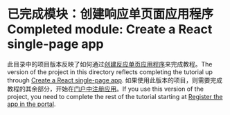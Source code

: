 # <a name="completed-module-create-a-react-single-page-app"></a><span data-ttu-id="cee22-101">已完成模块：创建响应单页面应用程序</span><span class="sxs-lookup"><span data-stu-id="cee22-101">Completed module: Create a React single-page app</span></span>

<span data-ttu-id="cee22-102">此目录中的项目版本反映了如何通过[创建反应单页应用程序](https://docs.microsoft.com/graph/training/react-tutorial?tutorial-step=1)来完成教程。</span><span class="sxs-lookup"><span data-stu-id="cee22-102">The version of the project in this directory reflects completing the tutorial up through [Create a React single-page app](https://docs.microsoft.com/graph/training/react-tutorial?tutorial-step=1).</span></span> <span data-ttu-id="cee22-103">如果使用此版本的项目，则需要完成教程的其余部分，开始在[门户中注册应用](https://docs.microsoft.com/graph/training/react-tutorial?tutorial-step=2)。</span><span class="sxs-lookup"><span data-stu-id="cee22-103">If you use this version of the project, you need to complete the rest of the tutorial starting at [Register the app in the portal](https://docs.microsoft.com/graph/training/react-tutorial?tutorial-step=2).</span></span>
